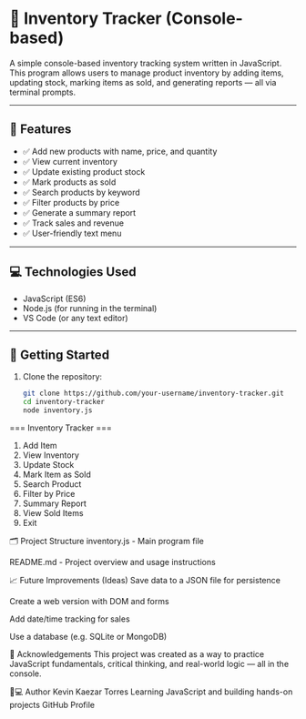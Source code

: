 # 🧮 Inventory Tracker (Console-based)

A simple console-based inventory tracking system written in JavaScript. This program allows users to manage product inventory by adding items, updating stock, marking items as sold, and generating reports — all via terminal prompts.

---

## 📌 Features

- ✅ Add new products with name, price, and quantity
- ✅ View current inventory
- ✅ Update existing product stock
- ✅ Mark products as sold
- ✅ Search products by keyword
- ✅ Filter products by price
- ✅ Generate a summary report
- ✅ Track sales and revenue
- ✅ User-friendly text menu

---

## 💻 Technologies Used

- JavaScript (ES6)
- Node.js (for running in the terminal)
- VS Code (or any text editor)

---

## 🚀 Getting Started

1. Clone the repository:
   ```bash
   git clone https://github.com/your-username/inventory-tracker.git
   cd inventory-tracker
   node inventory.js

  === Inventory Tracker ===
1. Add Item
2. View Inventory
3. Update Stock
4. Mark Item as Sold
5. Search Product
6. Filter by Price
7. Summary Report
8. View Sold Items
9. Exit


🗂️ Project Structure
inventory.js - Main program file

README.md - Project overview and usage instructions

📈 Future Improvements (Ideas)
Save data to a JSON file for persistence

Create a web version with DOM and forms

Add date/time tracking for sales

Use a database (e.g. SQLite or MongoDB)

🙌 Acknowledgements
This project was created as a way to practice JavaScript fundamentals, critical thinking, and real-world logic — all in the console. 

🧑💻 Author
Kevin Kaezar Torres
Learning JavaScript and building hands-on projects
GitHub Profile

 
